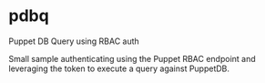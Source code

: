 # pdbq
Puppet DB Query using RBAC auth

Small sample authenticating using the Puppet RBAC endpoint and leveraging the token to execute a query against PuppetDB.
